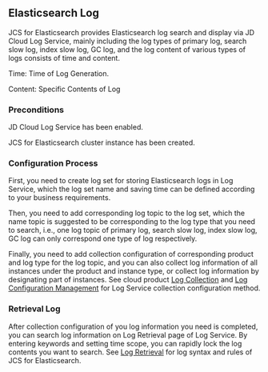 ## Elasticsearch Log
JCS for Elasticsearch provides Elasticsearch log search and display via JD Cloud Log Service, mainly including the log types of primary log, search slow log, index slow log, GC log, and the log content of various types of logs consists of time and content.</br>

Time: Time of Log Generation.</br>

Content: Specific Contents of Log</br>

### Preconditions
JD Cloud Log Service has been enabled.</br>

JCS for Elasticsearch cluster instance has been created.</br>
### Configuration Process
First, you need to create log set for storing Elasticsearch logs in Log Service, which the log set name and saving time can be defined according to your business requirements.</br>

Then, you need to add corresponding log topic to the log set, which the name topic is suggested to be corresponding to the log type that you need to search, i.e., one log topic of primary log, search slow log, index slow log, GC log can only correspond one type of log respectively.</br>

Finally, you need to add collection configuration of corresponding product and log type for the log topic, and you can also collect log information of all instances under the product and instance type, or collect log information by designating part of instances. See cloud product [Log Collection](https://docs.jdcloud.com/en/logservice/cloudresource) and [Log Configuration Management](https://docs.jdcloud.com/en/logservice/collectionconfigmanagement) for Log Service collection configuration method.</br>
### Retrieval Log
After collection configuration of you log information you need is completed, you can search log information on Log Retrieval page of Log Service. By entering keywords and setting time scope, you can rapidly lock the log contents you want to search. See [Log Retrieval](https://docs.jdcloud.com/en/logservice/fulltextsearch) for log syntax and rules of JCS for Elasticsearch.
